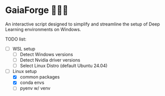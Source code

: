 # GaiaForge 🌱🌿🌳

An interactive script designed to simplify and streamline the setup of Deep Learning environments on Windows.

TODO list:

- [ ] WSL setup
  - [ ] Detect Windows versions
  - [ ] Detect Nvidia driver versions
  - [ ] Select Linux Distro (default Ubuntu 24.04)
- [ ] Linux setup
  - [x] common packages
  - [x] conda envs
  - [ ] pyenv w/ venv
